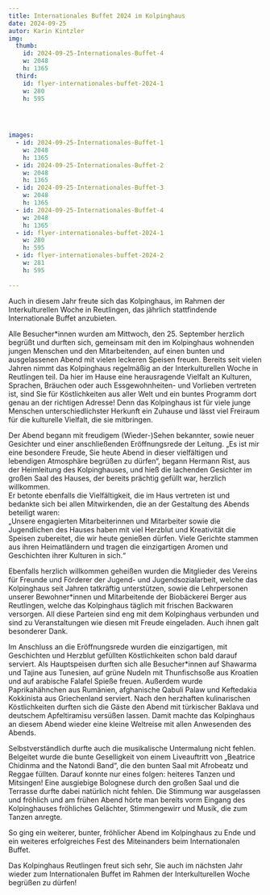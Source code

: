 ```yaml
---
title: Internationales Buffet 2024 im Kolpinghaus
date: 2024-09-25
autor: Karin Kintzler
img:
  thumb:
    id: 2024-09-25-Internationales-Buffet-4
    w: 2048
    h: 1365
  third: 
    id: flyer-internationales-buffet-2024-1
    w: 280 
    h: 595
 
    


images:
  - id: 2024-09-25-Internationales-Buffet-1
    w: 2048
    h: 1365
  - id: 2024-09-25-Internationales-Buffet-2
    w: 2048
    h: 1365
  - id: 2024-09-25-Internationales-Buffet-3
    w: 2048
    h: 1365
  - id: 2024-09-25-Internationales-Buffet-4
    w: 2048
    h: 1365
  - id: flyer-internationales-buffet-2024-1
    w: 280 
    h: 595
  - id: flyer-internationales-buffet-2024-2
    w: 281 
    h: 595
    
---
```

Auch in diesem Jahr freute sich das Kolpinghaus, im Rahmen der Interkulturellen Woche in Reutlingen, das jährlich stattfindende Internationale Buffet anzubieten. 
<!--mehr-->
Alle Besucher\*innen wurden am Mittwoch, den 25. September herzlich begrüßt und durften sich, gemeinsam mit den im Kolpinghaus wohnenden jungen Menschen und den Mitarbeitenden, auf einen bunten und ausgelassenen Abend mit vielen leckeren Speisen freuen.
Bereits seit vielen Jahren nimmt das Kolpinghaus regelmäßig an der Interkulturellen Woche in Reutlingen teil. Da hier im Hause eine herausragende Vielfalt an Kulturen, Sprachen, Bräuchen oder auch Essgewohnheiten- und Vorlieben vertreten ist, sind Sie für Köstlichkeiten aus aller Welt und ein buntes Programm dort genau an der richtigen Adresse! Denn das Kolpinghaus ist für viele junge Menschen unterschiedlichster Herkunft ein Zuhause und lässt viel Freiraum für die kulturelle Vielfalt, die sie mitbringen.

Der Abend begann mit freudigem (Wieder-)Sehen bekannter, sowie neuer Gesichter und einer anschließenden Eröffnungsrede der Leitung. 
„Es ist mir eine besondere Freude, Sie heute Abend in dieser vielfältigen und lebendigen Atmosphäre begrüßen zu dürfen“, begann Hermann Rist, aus der Heimleitung des Kolpinghauses, und hieß die lachenden Gesichter im großen Saal des Hauses, der bereits prächtig gefüllt war, herzlich willkommen.  
Er betonte ebenfalls die Vielfältigkeit, die im Haus vertreten ist und bedankte sich bei allen Mitwirkenden, die an der Gestaltung des Abends beteiligt waren:   
„Unsere engagierten Mitarbeiterinnen und Mitarbeiter sowie die Jugendlichen des Hauses haben mit viel Herzblut und Kreativität die Speisen zubereitet, die wir heute genießen dürfen. Viele Gerichte stammen aus ihren Heimatländern und tragen die einzigartigen Aromen und Geschichten ihrer Kulturen in sich.“ 

Ebenfalls herzlich willkommen geheißen wurden die Mitglieder des Vereins für Freunde und Förderer der Jugend- und Jugendsozialarbeit, welche das Kolpinghaus seit Jahren tatkräftig unterstützen, sowie die Lehrpersonen unserer Bewohner\*innen und Mitarbeitende der Biobäckerei Berger aus Reutlingen, welche das Kolpinghaus täglich mit frischen Backwaren versorgen.
All diese Parteien sind eng mit dem Kolpinghaus verbunden und sind zu Veranstaltungen wie diesen mit Freude eingeladen. Auch ihnen galt besonderer Dank.

Im Anschluss an die Eröffnungsrede wurden die einzigartigen, mit Geschichten und Herzblut gefüllten Köstlichkeiten schon bald darauf serviert. 
Als Hauptspeisen durften sich alle Besucher*innen auf Shawarma und Tajine aus Tunesien, auf grüne Nudeln mit Thunfischsoße aus Kroatien und auf arabische Falafel Spieße freuen. 
Außerdem wurde Paprikahähnchen aus Rumänien, afghanische Qabuli Palaw und Keftedakia Kokkinista aus Griechenland serviert. 
Nach den herzhaften kulinarischen Köstlichkeiten durften sich die Gäste den Abend mit türkischer Baklava und deutschem Apfeltiramisu versüßen lassen. 
Damit machte das Kolpinghaus an diesem Abend wieder eine kleine Weltreise mit allen Anwesenden des Abends.

Selbstverständlich durfte auch die musikalische Untermalung nicht fehlen. Belgeitet wurde die bunte Geselligkeit von einem Liveauftritt von „Beatrice Chidinma and the Natondi Band“, die den bunten Saal mit Afrobeatz und Reggae füllten. 
Darauf konnte nur eines folgen: heiteres Tanzen und Mitsingen! 
Eine ausgiebige Bolognese durch den großen Saal und die Terrasse durfte dabei natürlich nicht fehlen. Die Stimmung war ausgelassen und fröhlich und am frühen Abend hörte man bereits vorm Eingang des Kolpinghauses fröhliches Gelächter, Stimmengewirr und Musik, die zum Tanzen anregte.

So ging ein weiterer, bunter, fröhlicher Abend im Kolpinghaus zu Ende und ein weiteres erfolgreiches Fest des Miteinanders beim Internationalen Buffet.

Das Kolpinghaus Reutlingen freut sich sehr, Sie auch im nächsten Jahr wieder zum Internationalen Buffet im Rahmen der Interkulturellen Woche begrüßen zu dürfen!
